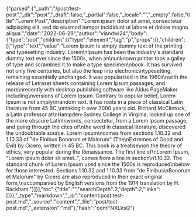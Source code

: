 {"parsed":{"_path":"/post/test-post","_dir":"post","_draft":false,"_partial":false,"_locale":"","_empty":false,"title":"Lorem Post","description":"Lorem ipsum dolor sit amet, consectetur adipiscing elit, sed do eiusmod tempor incididunt ut labore et dolore magna aliqua.","date":"2022-06-29","author":"viandwi24","body":{"type":"root","children":[{"type":"element","tag":"p","props":{},"children":[{"type":"text","value":"Lorem Ipsum is simply dummy text of the printing and typesetting industry. Lorem\nIpsum has been the industry's standard dummy text ever since the 1500s, when an\nunknown printer took a galley of type and scrambled it to make a type specimen\nbook. It has survived not only five centuries, but also the leap into electronic\ntypesetting, remaining essentially unchanged. It was popularised in the 1960s\nwith the release of Letraset sheets containing Lorem Ipsum passages, and more\nrecently with desktop publishing software like Aldus PageMaker including\nversions of Lorem Ipsum. Contrary to popular belief, Lorem Ipsum is not simply\nrandom text. It has roots in a piece of classical Latin literature from 45 BC,\nmaking it over 2000 years old. Richard McClintock, a Latin professor at\nHampden-Sydney College in Virginia, looked up one of the more obscure Latin\nwords, consectetur, from a Lorem Ipsum passage, and going through the cites of\nthe word in classical literature, discovered the undoubtable source. Lorem Ipsum\ncomes from sections 1.10.32 and 1.10.33 of \"de Finibus Bonorum et Malorum\" (The\nExtremes of Good and Evil) by Cicero, written in 45 BC. This book is a treatise\non the theory of ethics, very popular during the Renaissance. The first line of\nLorem Ipsum, \"Lorem ipsum dolor sit amet..\", comes from a line in section\n1.10.32. The standard chunk of Lorem Ipsum used since the 1500s is reproduced\nbelow for those interested. Sections 1.10.32 and 1.10.33 from \"de Finibus\nBonorum et Malorum\" by Cicero are also reproduced in their exact original form,\naccompanied by English versions from the 1914 translation by H. Rackham."}]}],"toc":{"title":"","searchDepth":2,"depth":2,"links":[]}},"_type":"markdown","_id":"content:post:test-post.md","_source":"content","_file":"post/test-post.md","_extension":"md"},"hash":"oomFNXLksQ"}